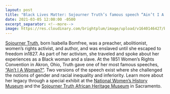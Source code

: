 ```yaml
---
layout: post
title: "Black Lives Matter: Sojourner Truth’s famous speech “Ain’t I A Woman?”"
date: 2021-03-05 12:00:00 -0500
excerpt_separator: <!--more-->
image: https://res.cloudinary.com/brightplum/image/upload/v1640146427/blm-stanford-archive/posts/sojourner-truth.jpg
---
```


[Sojourner Truth][sojourner-truth], born Isabella Bomfree, was a preacher, abolitionist, women’s rights activist, and author, and was enslaved until she escaped to freedom in1827. As part of her <!--more--> activism, she traveled and spoke about her experiences as a Black woman and a slave. At the 1851 Women’s Rights Convention in Akron, Ohio, Truth gave one of her most famous speeches, [“Ain’t I A Woman?”][speech]. Two versions of the speech exist where she challenged the notions of gender and racial inequality and inferiority. Learn more about her legacy through a special exhibit at the [National Women’s History Museum][womens-museum] and the [Sojourner Truth African Heritage Museum][heritage-museum] in Sacramento.

[sojourner-truth]: http://r20.rs6.net/tn.jsp?f=001HWHd43hWRWwQn2Jnxe-z-Gw-4ZO0jnGiC8Ao5VyfDPNdv8N3TxrbnepCzRuert0wPw0AfacIQK1zi9lQfdS4_mFzweiPV8l7IzI2PDpLEw4-DVHCN2e4s3ULrn_fgXw2H981du1lA6XQKw84VgeP8JAa4pRX_CmasPv-AxcRDud5v5FzCOfE3P-J94PuCn-tYp8chAjNxjkG2N1N_WLkpmbNeGRgDHcVNevrd_XzF2UoA1GYO40EXlDhS5m4FsofbFzeL0aLfTyGXq8I6GVu0uvJjMgs7aBjV8v9fnYzEgMviKrmVTUKKaEmwrhqRkBI12JXZMt4AAx76TqInonh3RpWzKWtj5dyS8bVB7-Ltkbozx81nEALyCKWCjhRalKjNpXjnhG2wU-oKf4Ep1CjhVDXGDFidQ0vU1oTbRRsKb8RFjUp22QDdLxr0nDimpX5taTyO24cnJl7OBReXVLEvVdQnxUkPK2ppkTfJH4AZzV8zLtS4TVd40AhoOL1GRCVLCq-kzztd630W0RnAleAbbbgijRxizEEvY_QOOyMjB0prn2CAeXhBetOkNEUeDGXsDuPerViuXipn2TJzrhdkOBcZAu6csR6JQ8r2U1Vct7b-xZck8row5mG2ZVqs5VIQxs8qmyYgDK6sJaqZ0-p67_Rh03B06m6sV5L2ET8B5F7U3bfeR5xSbrNu8ImiYnwmJ3b9X8vRXusjrN0zQezIKld4e5xVov_8IyonJTArzcot6nhqUF48T4H1GHLOMRmN2h3wMoAsB2Rx2PJ4bG5dA==&c=KodNVBN1oYDV6RuWHey_MymfjClsUmyyIENFtpBt6rIeLUCp5XroMg==&ch=qxkJtzbhdeLyRFkvMRXYuqMFMD2haNApKR_MxIzb0tuxitTeD7DBMQ==
[speech]: http://r20.rs6.net/tn.jsp?f=001HWHd43hWRWwQn2Jnxe-z-Gw-4ZO0jnGiC8Ao5VyfDPNdv8N3TxrbnepCzRuert0wkPddU6J1SIWk9CSH-p3nxXDCrhTxl9D_kjbQjDf3WqdaAaL50ddOVDh0ZtOFpqaTCetQopcrx8KwfPCsQWmcj9O6lDNB3pXKbbOXzrkV-0m4VI2Jc7HZr5xFcxxm2SQe7XJPOESuk530axDIn1ONQqAyigOpxW7-4R1v4qq9suL1mB4J_FYQ1UmJjuNMxH2JZ9rs_gv9AWrUKHvl7Upm4nGqd4PzfW5AlXCMiUZp5TEIEzR06WDLvlk6yi39XnXI6ttUDW-fi7lPp3APhjTVme0uMhVSeuOs_3TYsWpuPb-TcALmblMu-29IQ9ftiVgu_kK_rTB6HHosL70DABuA1tLYEWCC8zZ7X9ZjwYxpxKHxopECk8Oe2XJkFbsKX87mM7ZglpjAYSbm-sUSJ59uS_z5QG09PfUWYwySZ7sZd1YnsedYOVb-4vzZg2tV-wfm9PR3mtb4PmRggLihLyr3OF7KDRn6Ep35s4xdKOMgwxDzr-Ren3S1xFwPTSbj5-MC9cgnKFf-gnztnwG-Sl7Z-gTWrHGBxwYzwlrsbOzBAZPlHOvtrTWDy2ng8wtr6olZ3fV33nlFgj4vH9OxZrB0n-pgdqr_S2bAYnFdngGQf6jbGga0E1dmw9bkqzKtfYZtw1vYTdgaQUFlZoqecTp7dYej44q4OXQNZ-7pVbjSWJRLYyTok_9ZUpKYQcz-qHL3GtkrvXULfCjntPU6Yu1dM5G_D3bWDYuv&c=KodNVBN1oYDV6RuWHey_MymfjClsUmyyIENFtpBt6rIeLUCp5XroMg==&ch=qxkJtzbhdeLyRFkvMRXYuqMFMD2haNApKR_MxIzb0tuxitTeD7DBMQ==
[womens-museum]: http://r20.rs6.net/tn.jsp?f=001HWHd43hWRWwQn2Jnxe-z-Gw-4ZO0jnGiC8Ao5VyfDPNdv8N3TxrbnepCzRuert0wJdWsu1ULgOW-XrX1VfREugR1rlN4DebA9Hd627RmBOWfQmjItotcKLfN6NJT0NDww3aT_2Vj8Ms-YLdgAl1z15lhHh74C72JcqGKwt3SrlXybWQEr6fttQGOSVdXqw4m-ZmhaM2oVxStjWyivgzCTViVTx0XeXOvqijGgFUJQ5MPZwt1AUZtCkM3qulXq4hVvYExZj_ewKOX8zDmz5bAhkt8UXWJQG52ioV3CoL0C7pIhERXY7_fX8rNw8nQjjvffYBWKSNQuRETtcv-lRsMYd7RAywF3m8CJS4XYBaBbScjDX0YHotcvH7lr9mTrd7m_fZJnvxlSTBMqRWJpqdm9EfsVnof_sYd9RtKVMLL90WRDhErwx42bmWKs6nlqpZxS0Nk3emVoUw3Xwp9fsPyMBo-dGjNAxWeOEnuxAMyTrHb_42_b6qx7FymrSpYCB-opZvckZmfqybtqyQy1AFf5Pp0XHonaStyiiF3dBKV0hQNxl25MMraTtvavOV3nx8Lzn4HmWfpMJKHUlPTkYbgZdOVpXfbMBaoq5URE_1NGsbs1lge4isKjWpsnmD1NSv0cBujjDReLcHJaEY7-Rq36ZnS9ifDcKZDcM5Fb0f7vwF0KoG2BdDE5dKgIhpqDnLCpc6cj_3ra6fuBCiiqtbDFV8CTrtte9Fzujvigr5if3BW9SI520-ULg==&c=KodNVBN1oYDV6RuWHey_MymfjClsUmyyIENFtpBt6rIeLUCp5XroMg==&ch=qxkJtzbhdeLyRFkvMRXYuqMFMD2haNApKR_MxIzb0tuxitTeD7DBMQ==
[heritage-museum]: http://r20.rs6.net/tn.jsp?f=001HWHd43hWRWwQn2Jnxe-z-Gw-4ZO0jnGiC8Ao5VyfDPNdv8N3TxrbnepCzRuert0wGSxy04lq7GN-2KRNepIgdFfaFlTCreAY4je2IHx6H5DUAG77bBmpJ9NOT4MMgY7-oAAenU5x4_w5rXtGnui8uqWRnKnYXO9DAvFMTt6oS0o5us3s6i8TrMaCaA2NPeM-T1CLWyZPSrLGjvVs_msI2GsgYpUycEkwh7RPV1VvC6kKc9hGIPQJ-wI3dAjRxDHhwRHjtmQoiRJSHP2uioCkprCih73N5G4OEZWyQMdACLLjdIZ9MVLXXdTqKWhhmWvOOvO-2xw9Woz51uMvZKB-rVNEF3JwF1CKE9b2BGD4VED6Bq0Crg8XipN7cXZpqGtP-vB2Gt3VoMc8eJ4QfI65xDVcQ4sY6pHSlTVW9wdPSkvER34jzzfacu2dwN5N2FgSG4eS9SqGcz18votECueOEKqUJiSXrV83lb27R0DeLPCcPh5N-WW-8uOThLKfrHHgMzugL6fEkRb_GAglV4xPv59o6CpPJBm5BBp3CXVF6OATUvobcOMTvEZxrbkGE6xPYcfZcsjuSBqVpeqFItWMaEiTQ_HcsPhmE_LBRyIqwz13D59tmGWE71Pwp-HlPUXEm80w3q64xCjwJ-DoUHudkuj3b_cjbd_GZxg5fG0Jfipp1846Rl3fBEvpfa3ieRKjZfKd8vUuPqI=&c=KodNVBN1oYDV6RuWHey_MymfjClsUmyyIENFtpBt6rIeLUCp5XroMg==&ch=qxkJtzbhdeLyRFkvMRXYuqMFMD2haNApKR_MxIzb0tuxitTeD7DBMQ==
